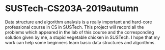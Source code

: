 # SUSTech-CS203A-2019autumn
Data structure and algorithm analysis is a really important and hard-core professional course in CS in SUSTech. This project will record all the problems which appeared in the lab of this course and the corresponding solution given by me, a stupid vegetable chicken in SUSTech. I hope that my work can help some beginners learn basic data structures and algorithms.
